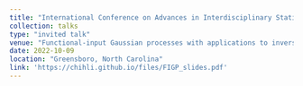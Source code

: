 ```yaml
---
title: "International Conference on Advances in Interdisciplinary Statistics and Combinatorics (AISC) 2022"
collection: talks
type: "invited talk"
venue: "Functional-input Gaussian processes with applications to inverse scattering problems"
date: 2022-10-09
location: "Greensboro, North Carolina"
link: 'https://chihli.github.io/files/FIGP_slides.pdf'
---
```

